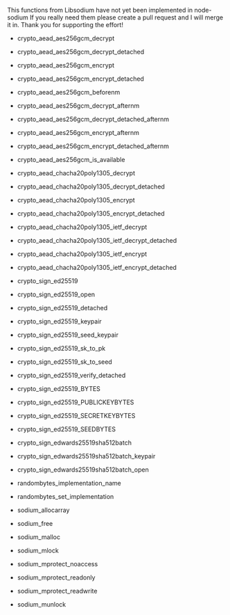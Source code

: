 This functions from Libsodium have not yet been implemented in node-sodium
If you really need them please create a pull request and I will merge it in. Thank you for supporting the effort!

  * crypto_aead_aes256gcm_decrypt
  * crypto_aead_aes256gcm_decrypt_detached
  * crypto_aead_aes256gcm_encrypt
  * crypto_aead_aes256gcm_encrypt_detached
  
  * crypto_aead_aes256gcm_beforenm
  * crypto_aead_aes256gcm_decrypt_afternm
  * crypto_aead_aes256gcm_decrypt_detached_afternm
  * crypto_aead_aes256gcm_encrypt_afternm
  * crypto_aead_aes256gcm_encrypt_detached_afternm
  * crypto_aead_aes256gcm_is_available
  
  * crypto_aead_chacha20poly1305_decrypt
  * crypto_aead_chacha20poly1305_decrypt_detached
  * crypto_aead_chacha20poly1305_encrypt
  * crypto_aead_chacha20poly1305_encrypt_detached
  
  * crypto_aead_chacha20poly1305_ietf_decrypt
  * crypto_aead_chacha20poly1305_ietf_decrypt_detached
  * crypto_aead_chacha20poly1305_ietf_encrypt
  * crypto_aead_chacha20poly1305_ietf_encrypt_detached
  
  * crypto_sign_ed25519
  * crypto_sign_ed25519_open
  * crypto_sign_ed25519_detached
  * crypto_sign_ed25519_keypair
  * crypto_sign_ed25519_seed_keypair
  * crypto_sign_ed25519_sk_to_pk
  * crypto_sign_ed25519_sk_to_seed
  * crypto_sign_ed25519_verify_detached
  
  * crypto_sign_ed25519_BYTES
  * crypto_sign_ed25519_PUBLICKEYBYTES
  * crypto_sign_ed25519_SECRETKEYBYTES
  * crypto_sign_ed25519_SEEDBYTES
  
  * crypto_sign_edwards25519sha512batch
  * crypto_sign_edwards25519sha512batch_keypair
  * crypto_sign_edwards25519sha512batch_open
  
  * randombytes_implementation_name
  * randombytes_set_implementation
  * sodium_allocarray
  * sodium_free
  * sodium_malloc
  * sodium_mlock
  * sodium_mprotect_noaccess
  * sodium_mprotect_readonly
  * sodium_mprotect_readwrite
  * sodium_munlock